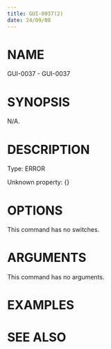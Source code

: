 ```yaml
---
title: GUI-0037(2)
date: 24/09/08
---
```


# NAME

GUI-0037 - GUI-0037

# SYNOPSIS

N/A.

# DESCRIPTION

Type: ERROR

Unknown property: {}

# OPTIONS

This command has no switches.

# ARGUMENTS

This command has no arguments.

# EXAMPLES

# SEE ALSO
